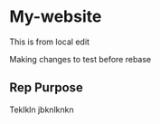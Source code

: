 # My-website

This is from local edit

Making changes to test before rebase

## Rep Purpose

Teklkln
jbknlknkn

